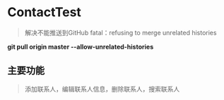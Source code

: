 # ContactTest

>解决不能推送到GitHub fatal：refusing to merge unrelated histories 

__git pull origin master --allow-unrelated-histories__

主要功能
--------

>添加联系人，编辑联系人信息，删除联系人，搜索联系人

